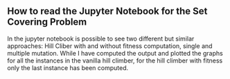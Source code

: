 ## How to read the Jupyter Notebook for the Set Covering Problem

In the jupyter notebook is possible to see two different but similar approaches: Hill Cliber with and without fitness computation, single and multiple mutation. While I have computed the output and plotted the graphs for all the instances in the vanilla hill climber, for the hill climber with fitness only the last instance has been computed.
